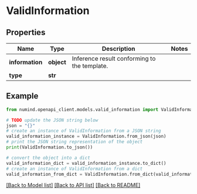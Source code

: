 # ValidInformation


## Properties

Name | Type | Description | Notes
------------ | ------------- | ------------- | -------------
**information** | **object** | Inference result conforming to the template. | 
**type** | **str** |  | 

## Example

```python
from numind.openapi_client.models.valid_information import ValidInformation

# TODO update the JSON string below
json = "{}"
# create an instance of ValidInformation from a JSON string
valid_information_instance = ValidInformation.from_json(json)
# print the JSON string representation of the object
print(ValidInformation.to_json())

# convert the object into a dict
valid_information_dict = valid_information_instance.to_dict()
# create an instance of ValidInformation from a dict
valid_information_from_dict = ValidInformation.from_dict(valid_information_dict)
```
[[Back to Model list]](../README.md#documentation-for-models) [[Back to API list]](../README.md#documentation-for-api-endpoints) [[Back to README]](../README.md)


